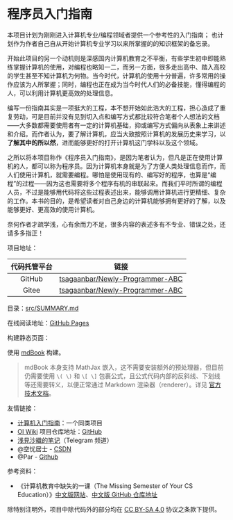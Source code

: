 # 程序员入门指南

本项目计划为刚刚进入计算机专业/编程领域者提供一个参考性的入门指南；
也计划作为作者自己自从开始计算机专业学习以来所掌握的的知识框架的备忘录。

开始此项目的另一个动机则是深感国内计算机教育之不平衡，有些学生初中即能熟练掌握计算机的使用，对编程也略知一二，而另一方面，很多走出高中、踏入高校的学生甚至不知计算机为何物。当今时代，计算机的使用十分普遍，许多常用的操作应该为人所掌握；同时，编程也正在成为当今时代人们的必备技能，懂得编程的人，可以利用计算机更高效的处理信息。

编写一份指南其实是一项挺大的工程，本不想开始如此浩大的工程，担心造成了重复劳动，可是目前并没有见到切入点和编写方式都比较符合笔者个人想法的文档——大多数都需要使用者有一定的计算机基础，抑或编写方式偏向从表象上来讲述和介绍。而作者认为，要了解计算机，应当大致按照计算机的发展历史来学习，以**了解其中的所以然**，进而能够更好的打开计算机这门学科以及这个领域。

之所以将本项目称作《程序员入门指南》，是因为笔者认为，但凡是正在使用计算机的人，都可以称为程序员。因为计算机本身就是为了方便人类处理信息而作，而人们使用计算机，就需要编程。哪怕是使用现有的、编写好的程序，也算是“编程”的过程——因为这也需要将多个程序有机的串联起来。而我们平时所谓的编程人员，不过是能够用代码将这些过程表述出来，能够调用计算机进行更精细、复杂的工作。本书的目的，是希望读者对自己身边的计算机能够拥有更好的了解，以及能够更好、更高效的使用计算机。

奈何作者才疏学浅，心有余而力不足，很多内容的表述多有不专业、错误之处，还请多多指正！

项目地址：

|代码托管平台|链接|
|:---:|:---:|
|GitHub|[tsagaanbar/Newly-Programmer-ABC](https://github.com/tsagaanbar/Newly-Programmer-ABC)|
|Gitee|[tsagaanbar/Newly-Programmer-ABC](https://gitee.com/tsagaanbar/Newly-Programmer-ABC)|

目录：[src/SUMMARY.md](src/SUMMARY.md)

在线阅读地址：[GitHub Pages](https://tsagaanbar.github.io/Newly-Programmer-ABC/) 

构建静态页面：

使用 [mdBook](https://github.com/rust-lang/mdBook) 构建。

> mdBook 本身支持 MathJax 嵌入，这不需要安装额外的预处理器，但目前仍需要使用 `\( \)` 和 `\[ \]` 包裹公式，且公式代码内部的反斜线、下划线等还需要转义，以便正常通过 Markdown 渲染器（renderer）。详见 [官方技术文档](https://rust-lang.github.io/mdBook/format/mathjax.html)。

友情链接：

- [计算机入门指南](https://github.com/Computer-Literacy-Primer/Computer-Literacy-Primer)：一个同类项目
- [OI Wiki](https://oi-wiki.org) 项目仓库地址：[GitHub](https://github.com/OI-wiki/OI-wiki/)
- [浅見沙織的笔记](https://t.me/NoteOfAsamiSaori)（Telegram 频道）
- @空忧居士 - [CSDN](https://me.csdn.net/qq_45871272)
- @Par - [Github](https://github.com/ouoqwq1)

参考资料：

- 《计算机教育中缺失的一课（The Missing Semester of Your CS Education）》[中文版网站](https://missing-semester-cn.github.io/)、[中文版 GitHub 仓库地址](https://github.com/missing-semester-cn/missing-semester-cn.github.io)

除特别注明外，项目中除代码外的部分均在 [CC BY-SA 4.0](https://creativecommons.org/licenses/by-sa/4.0/deed.zh) 协议之条款下提供。

